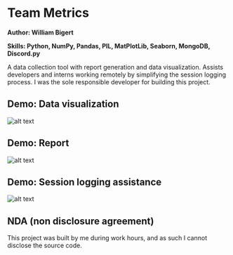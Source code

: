 # Team Metrics
**Author: William Bigert**

**Skills: Python, NumPy, Pandas, PIL, MatPlotLib, Seaborn, MongoDB, Discord.py**
 
 A data collection tool with report generation and data visualization. Assists developers and interns working remotely by simplifying the session logging process. I was the sole responsible developer for building this project.
 
 ## Demo: Data visualization
 ![alt text](https://github.com/AFlyingRhino/ResumeProjects/blob/main/TeamMetrics/demoGraphs.jpg)
 
 ## Demo: Report
 ![alt text]( https://github.com/AFlyingRhino/ResumeProjects/blob/main/TeamMetrics/reportDemo.png)

 ## Demo: Session logging assistance
 ![alt text]( https://github.com/AFlyingRhino/ResumeProjects/blob/main/TeamMetrics/demoAssistant.png)

 ## NDA (non disclosure agreement)
 This project was built by me during work hours, and as such I cannot disclose the source code.
 
 
